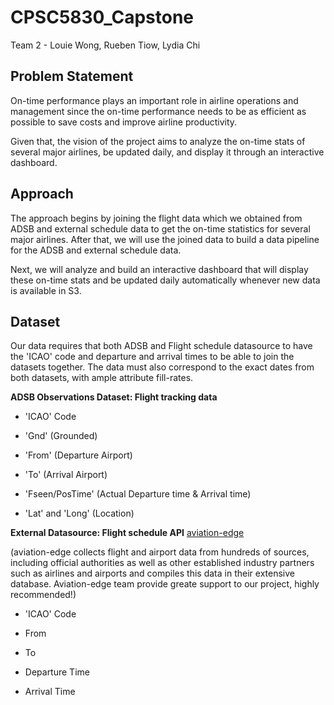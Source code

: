 # CPSC5830_Capstone

Team 2 - Louie Wong, Rueben Tiow, Lydia Chi

## Problem Statement

On-time performance plays an important role in airline operations and management since the on-time performance needs to be as efficient as possible to save costs and improve airline productivity.

Given that, the vision of the project aims to analyze the on-time stats of several major airlines, be updated daily, and display it through an interactive dashboard.

## Approach
The approach begins by joining the flight data which we obtained from ADSB and external schedule data to get the on-time statistics for several major airlines. After that, we will use the joined data to build a data pipeline for the ADSB and external schedule data. 

Next, we will analyze and build an interactive dashboard that will display these on-time stats and be updated daily automatically whenever new data is available in S3.

## Dataset

Our data requires that both ADSB and Flight schedule datasource to have the 'ICAO' code and departure and arrival times to be able to join the datasets together. The data must also correspond to the exact dates from both datasets, with ample attribute fill-rates.

**ADSB Observations Dataset: Flight tracking data**

- 'ICAO' Code

- 'Gnd' (Grounded)

- 'From' (Departure Airport)

- 'To' (Arrival Airport)

- 'Fseen/PosTime' (Actual Departure time & Arrival time)

- 'Lat' and 'Long' (Location)



**External Datasource: Flight schedule API** [aviation-edge](https://aviation-edge.com/premium-api/)

(aviation-edge collects flight and airport data from hundreds of sources, including official authorities as well as other established industry partners such as airlines and airports and compiles this data in their extensive database. Aviation-edge team provide greate support to our project, highly recommended!)

- 'ICAO' Code

- From

- To

- Departure Time

- Arrival Time
